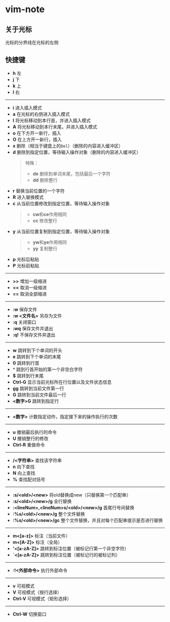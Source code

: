 # vim-note

## 关于光标
光标的分界线在光标的左侧
## 快捷键
- **h** 左
- **j** 下
- **k** 上
- **l** 右
---
- **i** 进入插入模式
- **a** 在光标的右侧进入插入模式
- **I** 将光标移动到本行首，并进入插入模式
- **A** 将光标移动到本行末尾，并进入插入模式
- **o** 在下方开一新行，插入
- **O** 在上方开一新行，插入
- **x** 删除（相当于键盘上的`Del`）（删除的内容进入缓冲区）
- **d** 删除到指定位置，等待输入操作对象（删除的内容进入缓冲区）
    >特殊：
    >- **de** 删除到单词末尾，包括最后一个字符
    >- **dd** 删除整行
- **r** 替换当前位置的一个字符
- **R** 进入替换模式
- **c** 从当前位置修改到指定位置，等待输入操作对象
    >- **cw**和**ce**作用相同
    >- **cc** 修改整行
- **y** 从当前位置复制到指定位置，等待输入操作对象
    >- **yw**和**ye**作用相同
    >- **yy** 复制整行
- **p** 光标后粘贴
- **P** 光标前粘贴
---
- **>>** 增加一级缩进
- **<<** 取消一级缩进
- **==** 取消全部缩进
---
- **:w** 保存文件
- **:w <文件名>** 另存为文件
- **:q** 关闭窗口
- **:wq** 保存文件并退出
- **:q!** 不保存文件并退出
---
- **w** 跳转到下个单词的开头
- **e** 跳转到下个单词的末尾
- **0** 跳转到行首
- **^** 跳到行首开始的第一个非空白字符
- **$** 跳转到行末尾
- **Ctrl-G** 显示当前光标所在行位置以及文件状态信息
- **gg** 跳转到当前文件第一行
- **G** 跳转到当前文件最后一行
- **<数字>G** 跳转到指定行
---
- **&lt;数字&gt;** 计数指定动作，指定接下来的操作执行的次数
---
- **u** 撤销最后执行的命令
- **U** 撤销整行的修改
- **Ctrl-R** 重做命令
---
- **/<字符串>** 查找该字符串
- **n** 向下查找
- **N** 向上查找
- **%** 查找配对括号
---
- **:s/&lt;old&gt;/&lt;new&gt;** 将old替换成new（只替换第一个匹配串）
- **:s/&lt;old&gt;/&lt;new&gt;/g** 全行替换
- **:&lt;lineNum&gt;,&lt;lineNum&gt;s/&lt;old&gt;/&lt;new&gt;/g** 首尾行号间替换
- **:%s/&lt;old&gt;/&lt;new&gt;/g** 整个文件替换
- **:%s/&lt;old&gt;/&lt;new&gt;/gc** 整个文件替换，并且对每个匹配串提示是否进行替换
---
- **m<[a-z]>** 标注（当前文件）
- **m<[A-Z]>** 标注（全局）
- **'<[a-zA-Z]>** 跳转到标注位置（被标记行第一个非空字符）
- **`<[a-zA-Z]>** 跳转到标注位置（被标记行的被标记列）
---
- **:!&lt;外部命令&gt;** 执行外部命令
---
- **v** 可视模式
- **V** 可视模式（按行选择）
- **Ctrl-V** 可视模式（矩形选择）
---
- **Ctrl-W** 切换窗口